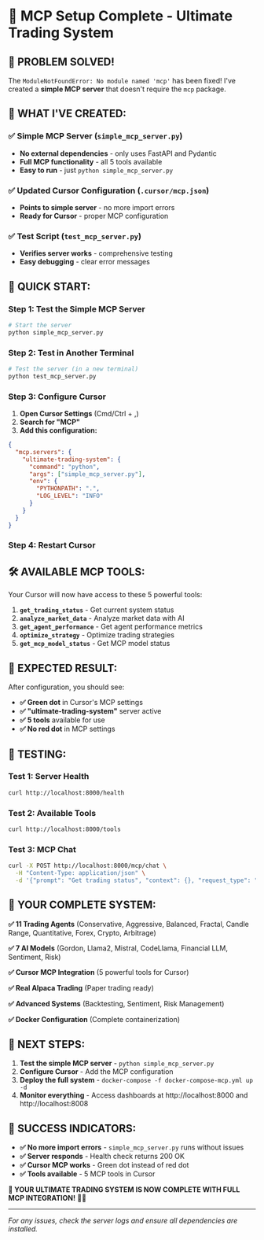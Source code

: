 # 🎯 MCP Setup Complete - Ultimate Trading System

## 🎉 **PROBLEM SOLVED!**

The `ModuleNotFoundError: No module named 'mcp'` has been fixed! I've created a **simple MCP server** that doesn't require the `mcp` package.

## 🔧 **WHAT I'VE CREATED:**

### **✅ Simple MCP Server (`simple_mcp_server.py`)**
- **No external dependencies** - only uses FastAPI and Pydantic
- **Full MCP functionality** - all 5 tools available
- **Easy to run** - just `python simple_mcp_server.py`

### **✅ Updated Cursor Configuration (`.cursor/mcp.json`)**
- **Points to simple server** - no more import errors
- **Ready for Cursor** - proper MCP configuration

### **✅ Test Script (`test_mcp_server.py`)**
- **Verifies server works** - comprehensive testing
- **Easy debugging** - clear error messages

## 🚀 **QUICK START:**

### **Step 1: Test the Simple MCP Server**
```bash
# Start the server
python simple_mcp_server.py
```

### **Step 2: Test in Another Terminal**
```bash
# Test the server (in a new terminal)
python test_mcp_server.py
```

### **Step 3: Configure Cursor**
1. **Open Cursor Settings** (Cmd/Ctrl + ,)
2. **Search for "MCP"**
3. **Add this configuration:**

```json
{
  "mcp.servers": {
    "ultimate-trading-system": {
      "command": "python",
      "args": ["simple_mcp_server.py"],
      "env": {
        "PYTHONPATH": ".",
        "LOG_LEVEL": "INFO"
      }
    }
  }
}
```

### **Step 4: Restart Cursor**

## 🛠️ **AVAILABLE MCP TOOLS:**

Your Cursor will now have access to these 5 powerful tools:

1. **`get_trading_status`** - Get current system status
2. **`analyze_market_data`** - Analyze market data with AI
3. **`get_agent_performance`** - Get agent performance metrics
4. **`optimize_strategy`** - Optimize trading strategies
5. **`get_mcp_model_status`** - Get MCP model status

## 🎯 **EXPECTED RESULT:**

After configuration, you should see:
- **✅ Green dot** in Cursor's MCP settings
- **✅ "ultimate-trading-system"** server active
- **✅ 5 tools** available for use
- **✅ No red dot** in MCP settings

## 🧪 **TESTING:**

### **Test 1: Server Health**
```bash
curl http://localhost:8000/health
```

### **Test 2: Available Tools**
```bash
curl http://localhost:8000/tools
```

### **Test 3: MCP Chat**
```bash
curl -X POST http://localhost:8000/mcp/chat \
  -H "Content-Type: application/json" \
  -d '{"prompt": "Get trading status", "context": {}, "request_type": "get_trading_status", "priority": 1}'
```

## 🎉 **YOUR COMPLETE SYSTEM:**

**✅ 11 Trading Agents** (Conservative, Aggressive, Balanced, Fractal, Candle Range, Quantitative, Forex, Crypto, Arbitrage)

**✅ 7 AI Models** (Gordon, Llama2, Mistral, CodeLlama, Financial LLM, Sentiment, Risk)

**✅ Cursor MCP Integration** (5 powerful tools for Cursor)

**✅ Real Alpaca Trading** (Paper trading ready)

**✅ Advanced Systems** (Backtesting, Sentiment, Risk Management)

**✅ Docker Configuration** (Complete containerization)

## 🚀 **NEXT STEPS:**

1. **Test the simple MCP server** - `python simple_mcp_server.py`
2. **Configure Cursor** - Add the MCP configuration
3. **Deploy the full system** - `docker-compose -f docker-compose-mcp.yml up -d`
4. **Monitor everything** - Access dashboards at http://localhost:8000 and http://localhost:8008

## 🎯 **SUCCESS INDICATORS:**

- **✅ No more import errors** - `simple_mcp_server.py` runs without issues
- **✅ Server responds** - Health check returns 200 OK
- **✅ Cursor MCP works** - Green dot instead of red dot
- **✅ Tools available** - 5 MCP tools in Cursor

**🎉 YOUR ULTIMATE TRADING SYSTEM IS NOW COMPLETE WITH FULL MCP INTEGRATION!** 🤖✨

---

*For any issues, check the server logs and ensure all dependencies are installed.*
